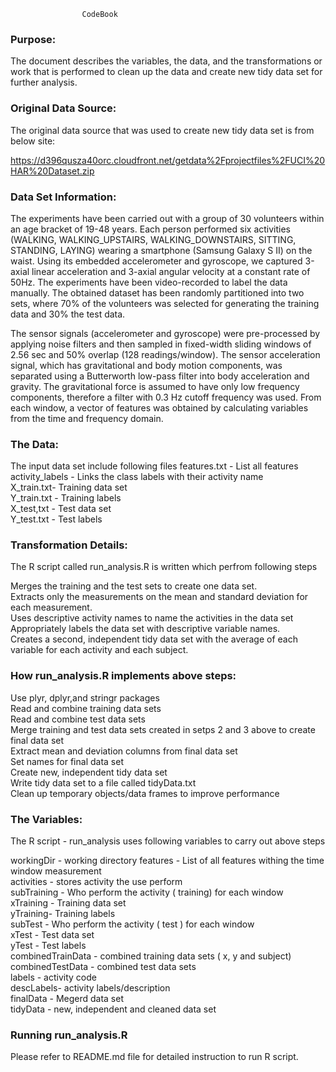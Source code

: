 					CodeBook
### Purpose:
The document describes the variables, the data, and the transformations or work that is performed to clean up the data and create new tidy data set for further analysis.

### Original Data Source:
The original data source that was used to create new tidy data set is from below site:

https://d396qusza40orc.cloudfront.net/getdata%2Fprojectfiles%2FUCI%20HAR%20Dataset.zip

### Data Set Information:
The experiments have been carried out with a group of 30 volunteers within an age bracket of 19-48 years. Each person performed six activities (WALKING, WALKING_UPSTAIRS, WALKING_DOWNSTAIRS, SITTING, STANDING, LAYING) wearing a smartphone (Samsung Galaxy S II) on the waist. Using its embedded accelerometer and gyroscope, we captured 3-axial linear acceleration and 3-axial angular velocity at a constant rate of 50Hz. The experiments have been video-recorded to label the data manually. The obtained dataset has been randomly partitioned into two sets, where 70% of the volunteers was selected for generating the training data and 30% the test data. 

The sensor signals (accelerometer and gyroscope) were pre-processed by applying noise filters and then sampled in fixed-width sliding windows of 2.56 sec and 50% overlap (128 readings/window). The sensor acceleration signal, which has gravitational and body motion components, was separated using a Butterworth low-pass filter into body acceleration and gravity. The gravitational force is assumed to have only low frequency components, therefore a filter with 0.3 Hz cutoff frequency was used. From each window, a vector of features was obtained by calculating variables from the time and frequency domain.

### The Data:
The input data set include following files
features.txt -		List all features  
activity_labels - 	Links the class labels with their activity name  
X_train.txt-		Training data set  
Y_train.txt - 		Training labels  		 
X_test,txt - 		Test data set  
Y_test.txt - 		Test labels  

### Transformation Details:
The R script called run_analysis.R is written which perfrom following steps

Merges the training and the test sets to create one data set.  
Extracts only the measurements on the mean and standard deviation for each measurement.  
Uses descriptive activity names to name the activities in the data set  
Appropriately labels the data set with descriptive variable names.  
Creates a second, independent tidy data set with the average of each variable for each activity and each subject.

### How run_analysis.R implements above steps:

Use plyr, dplyr,and stringr packages  
Read and combine training data sets  
Read and combine test data sets  
Merge training and test data sets created in setps 2 and 3 above to create final data set  
Extract mean and deviation columns from final data set  
Set names for final data set  
Create new, independent tidy data set  
Write tidy data set to a file called tidyData.txt  
Clean up temporary objects/data frames to improve performance  

### The Variables:
The R script - run_analysis uses following variables to carry out above steps

workingDir - working directory
features - List of all features withing the time window measurement  
activities - stores activity the use perform  
subTraining - Who perform the activity ( training) for each window  
xTraining - Training data set  
yTraining- Training labels  
subTest - Who perform the activity ( test ) for each window  
xTest - Test data set  
yTest - Test labels  
combinedTrainData - combined training data sets ( x, y and subject)  
combinedTestData - combined test data sets  
labels - activity code  
descLabels- activity labels/description  
finalData - Megerd data set  
tidyData - new, independent and cleaned data set  

### Running run_analysis.R
Please refer to README.md file for detailed instruction to run R script.

